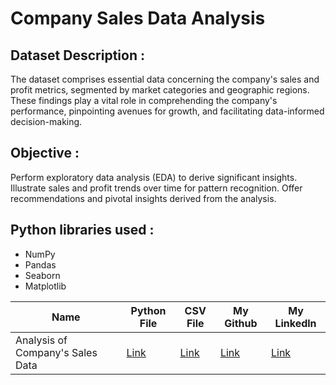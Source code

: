 # Company Sales Data Analysis
## Dataset Description :
The dataset comprises essential data concerning the company's sales and profit metrics, segmented by market categories and geographic regions. These findings play a vital role in comprehending the company's performance, pinpointing avenues for growth, and facilitating data-informed decision-making.

## Objective :
Perform exploratory data analysis (EDA) to derive significant insights. Illustrate sales and profit trends over time for pattern recognition. Offer recommendations and pivotal insights derived from the analysis.

## Python libraries used :
* NumPy
* Pandas
* Seaborn
* Matplotlib

|Name|Python File|CSV File|My Github|My Linkedln|
|-|-|-|-|-|
|Analysis of Company's Sales Data|[Link]()|[Link](https://github.com/shubhammeshram01/Analysis-of-Company-s-Sales-Data/blob/main/Financials.csv)|[Link]()|[Link]()|
